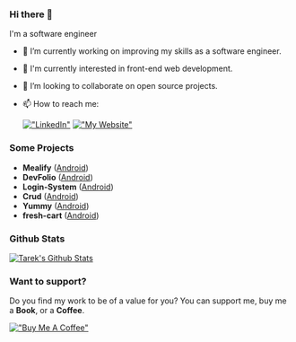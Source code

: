 ### Hi there 👋

I'm a software engineer  

- 🔭 I’m currently working on improving my skills as a software engineer.
- 🌱 I'm currently interested in front-end web development.
- 👯 I’m looking to collaborate on open source projects.

- 📫 How to reach me:

  [!["LinkedIn"](https://img.shields.io/badge/LinkedIn-blue?style=flat&logo=linkedin&labelColor=blue)](https://www.linkedin.com/in/mohamed-youssef-6084a3254/)
  [!["My Website"](https://img.shields.io/badge/Website-tarekalabd.com-orange)](https://my-portfolio-seven-bice-40.vercel.app/)

### Some Projects
- **Mealify**  ([Android](https://mohamed-yuossef.github.io/mealify/)) 
- **DevFolio** ([Android](https://mohamed-yuossef.github.io/devFolio/))
- **Login-System** ([Android](https://mohamed-yuossef.github.io/Login-System/))
- **Crud** ([Android](https://mohamed-yuossef.github.io/Crud/)) 
- **Yummy** ([Android](https://mohamed-yuossef.github.io/Yummy/))
- **fresh-cart** ([Android](https://fresh-cart-five-roan.vercel.app/))

### Github Stats
[![Tarek's Github Stats](https://github-readme-stats.vercel.app/api?username=tarekalabd&count_private=true&theme=default&show_icons=true&&title_color=fff&icon_color=79ff97&text_color=9f9f9f&bg_color=151515)](https://github.com/tarekalabd)

### Want to support?
 
Do you find my work to be of a value for you?
You can support me, buy me a **Book**, or a **Coffee**.

[!["Buy Me A Coffee"](https://www.buymeacoffee.com/assets/img/custom_images/orange_img.png)](https://www.buymeacoffee.com/tarekalabd)
